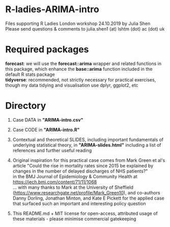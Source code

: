 # R-ladies-ARIMA-intro
Files supporting R Ladies London workshop 24.10.2019 by Julia Shen <br>
Please send questions & comments to julia.shen1 (at) lshtm (dot) ac (dot) uk

# Required packages
<b>forecast</b>: we will use the <b>forecast::arima</b> wrapper and related functions in this package, which enhance the <b>base::arima</b> function included in the default R stats package <br>
<b>tidyverse</b>: recommended, not strictly necessary for practical exercises, though my data tidying and visualisation use dplyr, ggplot2, etc

# Directory
1) Case DATA in <b>"ARIMA-intro.csv"</b> <br>
2) Case CODE in <b>"ARIMA-intro.R"</b> <br>
3) Contextual and theoretical SLIDES, including important fundamentals of underlying statistical theory, in <b>"ARIMA-slides.html"</b> including a list of references and further useful reading <br>
4) Original inspiration for this practical case comes from Mark Green et al's article "Could the rise in mortality rates since 2015 be explained by changes in the number of delayed discharges of NHS patients?" <br>
in the BMJ Journal of Epidemiology & Community Health at https://jech.bmj.com/content/71/11/1068 <br>
... with many thanks to Mark at the University of Sheffield (https://www.researchgate.net/profile/Mark_Green10), and co-authors Danny Dorling, Jonathan Minton, and Kate E Pickett for the applied case that surfaced such an important and interesting policy question <br>

5) This README.md + MIT license for open-access, attributed usage of these materials - please minimise commercial gatekeeping
